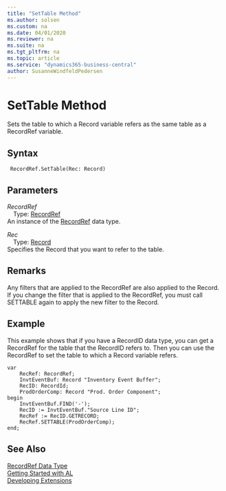 ```yaml
---
title: "SetTable Method"
ms.author: solsen
ms.custom: na
ms.date: 04/01/2020
ms.reviewer: na
ms.suite: na
ms.tgt_pltfrm: na
ms.topic: article
ms.service: "dynamics365-business-central"
author: SusanneWindfeldPedersen
---
```

[//]: # (START>DO_NOT_EDIT)
[//]: # (IMPORTANT:Do not edit any of the content between here and the END>DO_NOT_EDIT.)
[//]: # (Any modifications should be made in the .xml files in the ModernDev repo.)
# SetTable Method
Sets the table to which a Record variable refers as the same table as a RecordRef variable.


## Syntax
```
 RecordRef.SetTable(Rec: Record)
```
## Parameters
*RecordRef*  
&emsp;Type: [RecordRef](recordref-data-type.md)  
An instance of the [RecordRef](recordref-data-type.md) data type.  

*Rec*  
&emsp;Type: [Record](../record/record-data-type.md)  
Specifies the Record that you want to refer to the table.  



[//]: # (IMPORTANT: END>DO_NOT_EDIT)

## Remarks  
 Any filters that are applied to the RecordRef are also applied to the Record. If you change the filter that is applied to the RecordRef, you must call SETTABLE again to apply the new filter to the Record.  

## Example  
 This example shows that if you have a RecordID data type, you can get a RecordRef for the table that the RecordID refers to. Then you can use the RecordRef to set the table to which a Record variable refers.  

```  
var
    RecRef: RecordRef;
    InvtEventBuf: Record "Inventory Event Buffer";
    RecID: RecordId;
    ProdOrderComp: Record "Prod. Order Component";
begin 
    InvtEventBuf.FIND('-');  
    RecID := InvtEventBuf."Source Line ID";  
    RecRef := RecID.GETRECORD;  
    RecRef.SETTABLE(ProdOrderComp);  
end;
```  


## See Also
[RecordRef Data Type](recordref-data-type.md)  
[Getting Started with AL](../../devenv-get-started.md)  
[Developing Extensions](../../devenv-dev-overview.md)